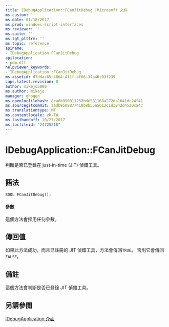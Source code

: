 ```yaml
---
title: IDebugApplication::FCanJitDebug |Microsoft 文件
ms.custom: ''
ms.date: 01/18/2017
ms.prod: windows-script-interfaces
ms.reviewer: ''
ms.suite: ''
ms.tgt_pltfrm: ''
ms.topic: reference
apiname:
- IDebugApplication.FCanJitDebug
apilocation:
- pdm.dll
helpviewer_keywords:
- IDebugApplication::FCanJitDebug
ms.assetid: d7ddac65-4864-411f-bf66-34a46c03f239
caps.latest.revision: 8
author: mikejo5000
ms.author: mikejo
manager: ghogen
ms.openlocfilehash: 8ca6b990011252bde581168a272da1041dc24f41
ms.sourcegitcommit: aadb9588877418b8b55a5612c1d3842d4520ca4c
ms.translationtype: MT
ms.contentlocale: zh-TW
ms.lasthandoff: 10/27/2017
ms.locfileid: "24725218"
---
```

# <a name="idebugapplicationfcanjitdebug"></a>IDebugApplication::FCanJitDebug
判斷是否已登錄在 just-in-time (JIT) 偵錯工具。  
  
## <a name="syntax"></a>語法  
  
```  
BOOL FCanJitDebug();  
```  
  
#### <a name="parameters"></a>參數  
 這個方法會採用任何參數。  
  
## <a name="return-value"></a>傳回值  
 如果此方法成功，而且已註冊的 JIT 偵錯工具，方法會傳回`TRUE`。 否則它會傳回 `FALSE`。  
  
## <a name="remarks"></a>備註  
 這個方法會判斷是否已登錄 JIT 偵錯工具。  
  
## <a name="see-also"></a>另請參閱  
 [IDebugApplication 介面](../../winscript/reference/idebugapplication-interface.md)